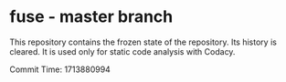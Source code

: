 # fuse - master branch

This repository contains the frozen state of the repository.
Its history is cleared. It is used only for static code
analysis with Codacy.

Commit Time: 1713880994